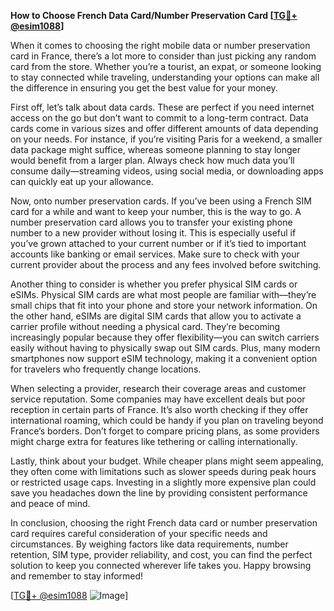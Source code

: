 **How to Choose French Data Card/Number Preservation Card [[TG💪+ @esim1088](https://t.me/s/esim1088)]**

When it comes to choosing the right mobile data or number preservation card in France, there’s a lot more to consider than just picking any random card from the store. Whether you’re a tourist, an expat, or someone looking to stay connected while traveling, understanding your options can make all the difference in ensuring you get the best value for your money.

First off, let’s talk about data cards. These are perfect if you need internet access on the go but don’t want to commit to a long-term contract. Data cards come in various sizes and offer different amounts of data depending on your needs. For instance, if you’re visiting Paris for a weekend, a smaller data package might suffice, whereas someone planning to stay longer would benefit from a larger plan. Always check how much data you’ll consume daily—streaming videos, using social media, or downloading apps can quickly eat up your allowance.

Now, onto number preservation cards. If you’ve been using a French SIM card for a while and want to keep your number, this is the way to go. A number preservation card allows you to transfer your existing phone number to a new provider without losing it. This is especially useful if you’ve grown attached to your current number or if it’s tied to important accounts like banking or email services. Make sure to check with your current provider about the process and any fees involved before switching.

Another thing to consider is whether you prefer physical SIM cards or eSIMs. Physical SIM cards are what most people are familiar with—they’re small chips that fit into your phone and store your network information. On the other hand, eSIMs are digital SIM cards that allow you to activate a carrier profile without needing a physical card. They’re becoming increasingly popular because they offer flexibility—you can switch carriers easily without having to physically swap out SIM cards. Plus, many modern smartphones now support eSIM technology, making it a convenient option for travelers who frequently change locations.

When selecting a provider, research their coverage areas and customer service reputation. Some companies may have excellent deals but poor reception in certain parts of France. It’s also worth checking if they offer international roaming, which could be handy if you plan on traveling beyond France’s borders. Don’t forget to compare pricing plans, as some providers might charge extra for features like tethering or calling internationally.

Lastly, think about your budget. While cheaper plans might seem appealing, they often come with limitations such as slower speeds during peak hours or restricted usage caps. Investing in a slightly more expensive plan could save you headaches down the line by providing consistent performance and peace of mind.

In conclusion, choosing the right French data card or number preservation card requires careful consideration of your specific needs and circumstances. By weighing factors like data requirements, number retention, SIM type, provider reliability, and cost, you can find the perfect solution to keep you connected wherever life takes you. Happy browsing and remember to stay informed!

[[TG💪+ @esim1088](https://t.me/s/esim1088) ![Image](https://i.postimg.cc/Y0z9fWf4/image.png)]
